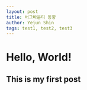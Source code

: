 ```yaml
---
layout: post
title: 버그바운티 동향
author: Yejun Shin
tags: test1, test2, test3
---
```


# Hello, World!

## This is my first post
